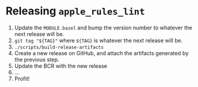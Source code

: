 # Releasing `apple_rules_lint`

1. Update the `MODULE.bazel` and bump the version number to whatever the 
   next release will be.
2. `git tag "${TAG}"` where `${TAG}` is whatever the next release will be.
3. `./scripts/build-release-artifacts`
4. Create a new release on GitHub, and attach the artifacts generated by the 
   previous step.
5. Update the BCR with the new release
6. ...
7. Profit!
